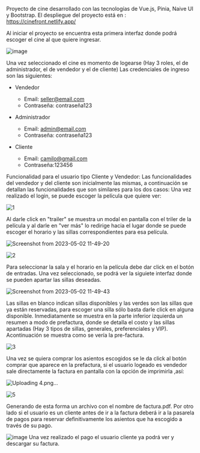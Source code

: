 Proyecto de cine desarrollado con las tecnologías de Vue.js, Pinia, Naive UI y Bootstrap.
El despliegue del proyecto está en : https://cinefront.netlify.app/

Al iniciar el proyecto se encuentra esta primera interfaz donde podrá escoger el cine al que quiere ingresar.

![image](https://user-images.githubusercontent.com/71667791/235728010-438e362e-4200-4842-8cc5-f6a20ff50f40.png)

Una vez seleccionado el cine es momento de logearse (Hay 3 roles, el de administrador, el de vendedor y el de cliente) Las credenciales de ingreso son las siguientes:

- Vendedor

  - Email: seller@email.com
  - Contraseña: contraseña123

- Administrador

  - Email: admin@email.com
  - Contraseña: contraseña123

- Cliente
  - Email: camilo@gmail.com
  - Contraseña:123456

Funcionalidad para el usuario tipo Cliente y Vendedor:
Las funcionalidades del vendedor y del cliente son inicialmente las mismas, a continuación se detallan las funcionalidades que son similares para los dos casos:
Una vez realizado el login, se puede escoger la película que quiere ver:

![1](https://user-images.githubusercontent.com/82120052/235732248-dc996bba-efc3-4a34-a1ce-a7103d94a50c.png)


Al darle click en "trailer" se muestra un modal en pantalla con el triler de la película y al darle en "ver más" lo redirige hacia el lugar donde se puede escoger el horario y las sillas correspondientes para esa película.

![Screenshot from 2023-05-02 11-49-20](https://user-images.githubusercontent.com/82120052/235732280-4bdef9c5-0fb0-472b-8fc8-9b31c5f01994.png)

![2](https://user-images.githubusercontent.com/82120052/235732330-ba294902-a96d-49ae-bed4-a1955c9a8501.png)


Para seleccionar la sala y el horario en la película debe dar click en el botón de entradas. Una vez seleccionado, se podrá ver la siguiete interfaz donde se pueden apartar las sillas deseadas.

![Screenshot from 2023-05-02 11-49-43](https://user-images.githubusercontent.com/82120052/235732377-ef6a0c27-d7c7-4ae7-aa7d-7916cefa371e.png)


Las sillas en blanco indican sillas disponibles y las verdes son las sillas que ya están reservadas, para escoger una silla sólo basta darle click en alguna disponible.
Inmediatamente se muestra en la parte inferior izquierda un resumen a modo de prefactura, donde se detalla el costo y las sillas apartadas (Hay 3 tipos de sillas, generales, preferenciales y VIP). Acontinuación se muestra como se vería la pre-factura.

![3](https://user-images.githubusercontent.com/82120052/235732392-3adeb547-fcea-4095-a4dc-8bb57d78323a.png)

Una vez se quiera comprar los asientos escogidos se le da click al botón comprar que aparece en la prefactura, si el usuario logeado es vendedor sale directamente la factura en pantalla con la opción de imprimirla ,así:

![Uploading 4.png…]()

![5](https://user-images.githubusercontent.com/82120052/235732834-8f2d9a4c-6e3b-493b-808c-b9dfd5e960aa.png)

Generando de esta forma un archivo con el nombre de factura.pdf.
Por otro lado si el usuario es un cliente antes de ir a la factura deberá ir a la pasarela de pagos para reservar definitivamente los asientos que ha escogido a través de su pago.

![image](https://user-images.githubusercontent.com/71667791/235727062-fd961b54-9641-4d13-8071-391ac3347eb2.png)
Una vez realizado el pago el usuario cliente ya podrá ver y descargar su factura.
